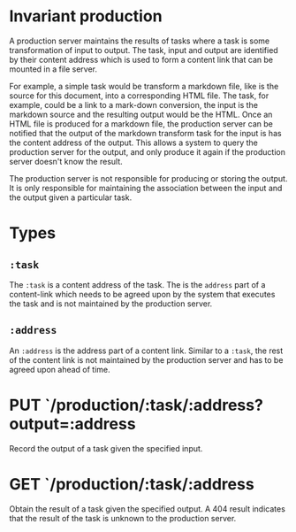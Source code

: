 # Invariant production

A production server maintains the results of tasks where a task is some transformation of input to output. The task, input and output are identified by their content address which is used to form a content link that can be mounted in a file server.

For example, a simple task would be transform a markdown file, like is the source for this document, into a corresponding HTML file. The task, for example, could be a link to a mark-down conversion, the input is the markdown source and the resulting output would be the HTML. Once an HTML file is produced for a markdown file, the production server can be notified that the output of the markdown transform task for the input is has the content address of the output. This allows a system to query the production server for the output, and only produce it again if the production server doesn't know the result.

The production server is not responsible for producing or storing the output. It is only responsible for maintaining the association between the input and the output given a particular task.

# Types

## `:task`

The `:task` is a content address of the task. The is the `address` part of a content-link which needs to be agreed upon by the system that executes the task and is not maintained by the production server.

## `:address`

An `:address` is the address part of a content link. Similar to a `:task`, the rest of the content link is not maintained by the production server and has to be agreed upon ahead of time.

# PUT `/production/:task/:address?output=:address

Record the output of a task given the specified input.

# GET `/production/:task/:address

Obtain the result of a task given the specified output. A 404 result indicates that the result of the task is unknown to the production server.

